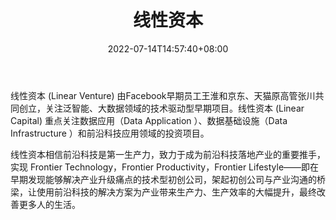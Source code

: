 ﻿---
weight: 
title: "线性资本"
description: "线性资本 (Linear Venture) 由Facebook早期员工王淮和京东、天猫原高管张川共同创立，关注泛智能、大数据领域的技术驱动型早期项目"
date: 2022-07-14T14:57:40+08:00
lastmod: 2022-07-14T14:57:40+08:00
draft: false
authors: ["Simon"]
featuredImage: "xianxingziben.png"
link: "http://www.linear.vc/"
tags: ["投资机构","线性资本"]
categories: ["navigation"]
navigation: ["投资机构"]
lightgallery: true
toc: true
pinned: false
recommend: false
recommend1: false
---
线性资本 (Linear Venture) 由Facebook早期员工王淮和京东、天猫原高管张川共同创立，关注泛智能、大数据领域的技术驱动型早期项目。线性资本 (Linear Capital) 重点关注数据应用（Data Application ）、数据基础设施（Data Infrastructure ）和前沿科技应用领域的投资项目。

线性资本相信前沿科技是第一生产力，致力于成为前沿科技落地产业的重要推手，实现 Frontier Technology，Frontier Productivity，Frontier Lifestyle——即在早期发现能够解决产业升级痛点的技术型初创公司，架起初创公司与产业沟通的桥梁，让使用前沿科技的解决方案为产业带来生产力、生产效率的大幅提升，最终改善更多人的生活。